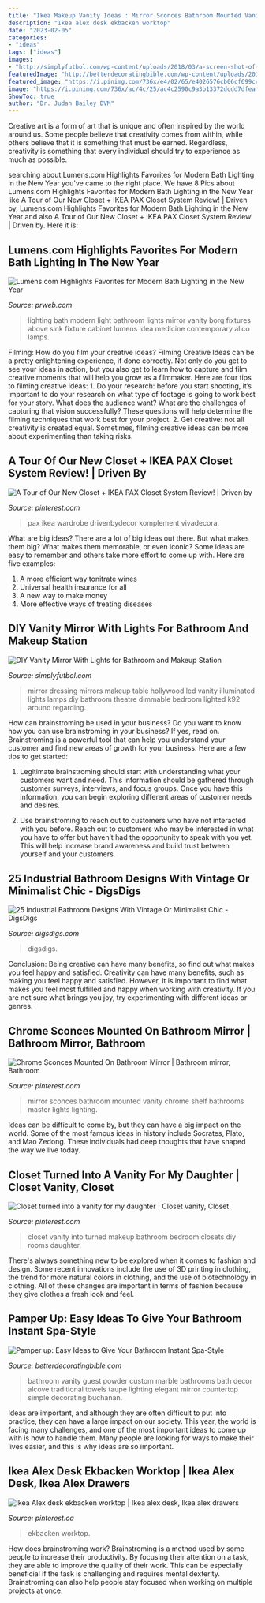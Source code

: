 ```yaml
---
title: "Ikea Makeup Vanity Ideas : Mirror Sconces Bathroom Mounted Vanity Chrome Shelf Bathrooms Master Lights Lighting"
description: "Ikea alex desk ekbacken worktop"
date: "2023-02-05"
categories:
- "ideas"
tags: ["ideas"]
images:
- "http://simplyfutbol.com/wp-content/uploads/2018/03/a-screen-shot-of-a-computer-desk-description-gene.jpeg"
featuredImage: "http://betterdecoratingbible.com/wp-content/uploads/2015/03/guest-bathroom-monogram-towels-better-decorating-bible-blog-luxurious-marble-countertop-sconce-lighting-taupe-walls.jpg"
featured_image: "https://i.pinimg.com/736x/e4/02/65/e4026576cb06cf699cc5edc26b7705d9.jpg"
image: "https://i.pinimg.com/736x/ac/4c/25/ac4c2590c9a3b13372dcdd7dfeaf0326.jpg"
ShowToc: true
author: "Dr. Judah Bailey DVM"
---
```



Creative art is a form of art that is unique and often inspired by the world around us. Some people believe that creativity comes from within, while others believe that it is something that must be earned. Regardless, creativity is something that every individual should try to experience as much as possible.

	

		
searching about Lumens.com Highlights Favorites for Modern Bath Lighting in the New Year you've came to the right place. We have 8 Pics about Lumens.com Highlights Favorites for Modern Bath Lighting in the New Year like A Tour of Our New Closet + IKEA PAX Closet System Review! | Driven by, Lumens.com Highlights Favorites for Modern Bath Lighting in the New Year and also A Tour of Our New Closet + IKEA PAX Closet System Review! | Driven by. Here it is:
		
    
## Lumens.com Highlights Favorites For Modern Bath Lighting In The New Year

<img loading=lazy src="http://ww1.prweb.com/prfiles/2012/01/11/9100523/borg.jpg" onerror="this.onerror=null;this.src='https://tse4.mm.bing.net/th?id=OIP.3Ov5i-Pgh8wz_XlxDroYVAHaMN&amp;pid=15.1';" alt="Lumens.com Highlights Favorites for Modern Bath Lighting in the New Year">

_Source: prweb.com_

>lighting bath modern light bathroom lights mirror vanity borg fixtures above sink fixture cabinet lumens idea medicine contemporary alico lamps. 

	

Filming: How do you film your creative ideas?
Filming Creative Ideas can be a pretty enlightening experience, if done correctly. Not only do you get to see your ideas in action, but you also get to learn how to capture and film creative moments that will help you grow as a filmmaker. Here are four tips to filming creative ideas: 1. Do your research: before you start shooting, it’s important to do your research on what type of footage is going to work best for your story. What does the audience want? What are the challenges of capturing that vision successfully? These questions will help determine the filming techniques that work best for your project. 2. Get creative: not all creativity is created equal. Sometimes, filming creative ideas can be more about experimenting than taking risks.

    
## A Tour Of Our New Closet + IKEA PAX Closet System Review! | Driven By

<img loading=lazy src="https://i.pinimg.com/736x/75/c1/be/75c1beabdaf9c1ec61aae90edbbd76f1.jpg" onerror="this.onerror=null;this.src='https://tse1.mm.bing.net/th?id=OIP.sd_MgyNVm0XXmi5aH9jBigHaLH&amp;pid=15.1';" alt="A Tour of Our New Closet + IKEA PAX Closet System Review! | Driven by">

_Source: pinterest.com_

>pax ikea wardrobe drivenbydecor komplement vivadecora. 

	

What are big ideas?
There are a lot of big ideas out there. But what makes them big? What makes them memorable, or even iconic? Some ideas are easy to remember and others take more effort to come up with. Here are five examples: 
1. A more efficient way tonitrate wines
2. Universal health insurance for all
3. A new way to make money
4. More effective ways of treating diseases

    
## DIY Vanity Mirror With Lights For Bathroom And Makeup Station

<img loading=lazy src="http://simplyfutbol.com/wp-content/uploads/2018/03/a-screen-shot-of-a-computer-desk-description-gene.jpeg" onerror="this.onerror=null;this.src='https://tse3.mm.bing.net/th?id=OIP.zjRPkCqcpb_H25pDyyfWdwHaLH&amp;pid=15.1';" alt="DIY Vanity Mirror With Lights for Bathroom and Makeup Station">

_Source: simplyfutbol.com_

>mirror dressing mirrors makeup table hollywood led vanity illuminated lights lamps diy bathroom theatre dimmable bedroom lighted k92 around regarding. 

	

How can brainstroming be used in your business?
Do you want to know how you can use brainstroming in your business? If yes, read on. Brainstroming is a powerful tool that can help you understand your customer and find new areas of growth for your business. Here are a few tips to get started:
1. Legitimate brainstroming should start with understanding what your customers want and need. This information should be gathered through customer surveys, interviews, and focus groups. Once you have this information, you can begin exploring different areas of customer needs and desires.

2. Use brainstroming to reach out to customers who have not interacted with you before. Reach out to customers who may be interested in what you have to offer but haven’t had the opportunity to speak with you yet. This will help increase brand awareness and build trust between yourself and your customers.


    
## 25 Industrial Bathroom Designs With Vintage Or Minimalist Chic - DigsDigs

<img loading=lazy src="https://www.digsdigs.com/photos/striking-industrial-bathroom-designs-16.jpg" onerror="this.onerror=null;this.src='https://tse3.mm.bing.net/th?id=OIP.Q6QFwST9O1QwKo_VOUuergHaLH&amp;pid=15.1';" alt="25 Industrial Bathroom Designs With Vintage Or Minimalist Chic - DigsDigs">

_Source: digsdigs.com_

>digsdigs. 

	

Conclusion: Being creative can have many benefits, so find out what makes you feel happy and satisfied.
Creativity can have many benefits, such as making you feel happy and satisfied. However, it is important to find what makes you feel most fulfilled and happy when working with creativity. If you are not sure what brings you joy, try experimenting with different ideas or genres.

    
## Chrome Sconces Mounted On Bathroom Mirror | Bathroom Mirror, Bathroom

<img loading=lazy src="https://i.pinimg.com/736x/ac/4c/25/ac4c2590c9a3b13372dcdd7dfeaf0326.jpg" onerror="this.onerror=null;this.src='https://tse4.mm.bing.net/th?id=OIP.qtIGv3LmHpDyMZ0gMOgIiQHaJ4&amp;pid=15.1';" alt="Chrome Sconces Mounted On Bathroom Mirror | Bathroom mirror, Bathroom">

_Source: pinterest.com_

>mirror sconces bathroom mounted vanity chrome shelf bathrooms master lights lighting. 

	

Ideas can be difficult to come by, but they can have a big impact on the world. Some of the most famous ideas in history include Socrates, Plato, and Mao Zedong. These individuals had deep thoughts that have shaped the way we live today.

    
## Closet Turned Into A Vanity For My Daughter | Closet Vanity, Closet

<img loading=lazy src="https://i.pinimg.com/736x/be/03/8d/be038d7cffda36400e47206d6481d938--diy-closet-vanity-vanity-ideas.jpg" onerror="this.onerror=null;this.src='https://tse2.mm.bing.net/th?id=OIP.65hXaXBB02YFjCFDCTOJzQHaJ4&amp;pid=15.1';" alt="Closet turned into a vanity for my daughter | Closet vanity, Closet">

_Source: pinterest.com_

>closet vanity into turned makeup bathroom bedroom closets diy rooms daughter. 

	

There's always something new to be explored when it comes to fashion and design. Some recent innovations include the use of 3D printing in clothing, the trend for more natural colors in clothing, and the use of biotechnology in clothing. All of these changes are important in terms of fashion because they give clothes a fresh look and feel.

    
## Pamper Up: Easy Ideas To Give Your Bathroom Instant Spa-Style

<img loading=lazy src="http://betterdecoratingbible.com/wp-content/uploads/2015/03/guest-bathroom-monogram-towels-better-decorating-bible-blog-luxurious-marble-countertop-sconce-lighting-taupe-walls.jpg" onerror="this.onerror=null;this.src='https://tse2.mm.bing.net/th?id=OIP._1HPI6tX7XwbODp9sDk83wHaKq&amp;pid=15.1';" alt="Pamper up: Easy Ideas to Give Your Bathroom Instant Spa-Style">

_Source: betterdecoratingbible.com_

>bathroom vanity guest powder custom marble bathrooms bath decor alcove traditional towels taupe lighting elegant mirror countertop simple decorating buchanan. 

	

Ideas are important, and although they are often difficult to put into practice, they can have a large impact on our society. This year, the world is facing many challenges, and one of the most important ideas to come up with is how to handle them. Many people are looking for ways to make their lives easier, and this is why ideas are so important.

    
## Ikea Alex Desk Ekbacken Worktop | Ikea Alex Desk, Ikea Alex Drawers

<img loading=lazy src="https://i.pinimg.com/736x/e4/02/65/e4026576cb06cf699cc5edc26b7705d9.jpg" onerror="this.onerror=null;this.src='https://tse2.mm.bing.net/th?id=OIP.90xdYdszKExB84gabcegggHaJ3&amp;pid=15.1';" alt="Ikea Alex desk ekbacken worktop | Ikea alex desk, Ikea alex drawers">

_Source: pinterest.ca_

>ekbacken worktop. 

	

How does brainstroming work?
Brainstroming is a method used by some people to increase their productivity. By focusing their attention on a task, they are able to improve the quality of their work. This can be especially beneficial if the task is challenging and requires mental dexterity. Brainstroming can also help people stay focused when working on multiple projects at once.

